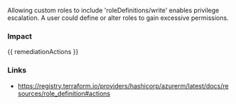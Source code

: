 
Allowing custom roles to include 'roleDefinitions/write' enables privilege escalation. A user could define or alter roles to gain excessive permissions.


### Impact
<!-- Add Impact here -->

<!-- DO NOT CHANGE -->
{{ remediationActions }}

### Links
- https://registry.terraform.io/providers/hashicorp/azurerm/latest/docs/resources/role_definition#actions


